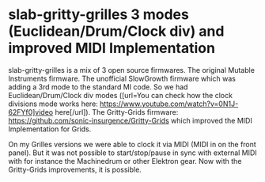 # slab-gritty-grilles 3 modes (Euclidean/Drum/Clock div) and improved MIDI Implementation
slab-gritty-grilles is a mix of 3 open source firmwares.
The original Mutable Instruments firmware.
The unofficial SlowGrowth firmware which was adding a 3rd mode to the standard MI code. So we had Euclidean/Drum/Clock div modes ([url=You can check how the clock divisions mode works here:
https://www.youtube.com/watch?v=0N1J-62FYf0]video here[/url]).
The Gritty-Grids firmware: https://github.com/sonic-insurgence/Gritty-Grids which improved the MIDI Implementation for Grids.

On my Grilles versions we were able to clock it via MIDI (MIDI in on the front panel). But it was not possible to start/stop/pause in sync with external MIDI with for instance the Machinedrum or other Elektron gear. Now with the Gritty-Grids improvements, it is possible.
